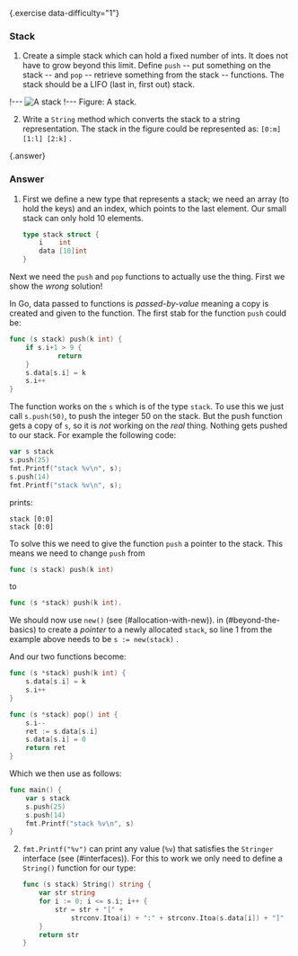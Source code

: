{.exercise data-difficulty="1"}
### Stack
1. Create a simple stack which can hold a
fixed number of ints. It does not have to grow beyond this limit.
Define `push` -- put something on the stack -- and `pop`
-- retrieve something from the stack -- functions. The stack should be
a LIFO (last in, first out) stack.

!---
![A stack](fig/stack.png)
!---
Figure: A stack.

2. Write a `String` method which
converts the stack to a string representation. 
The stack in the figure could be represented as: `[0:m] [1:l] [2:k]` .


{.answer}
### Answer

1.  First we define a new type that represents a stack; we need an
 array (to hold the keys) and an index, which points to the last element.
 Our small stack can only hold 10 elements.

    ~~~go
    type stack struct {
        i    int
        data [10]int
    }
    ~~~

Next we need the `push` and `pop` functions to actually
use the thing. First we show the *wrong* solution!

In Go, data passed to functions is *passed-by-value* meaning a copy
is created and given to the function. The first stab for the function
`push` could be:

~~~go
func (s stack) push(k int) {
    if s.i+1 > 9 {
            return
    }
    s.data[s.i] = k
    s.i++
}
~~~

The function works on the `s` which is of the type `stack`. To
use this we just call `s.push(50)`, to push the integer 50 on
the stack. But the push function gets a copy of `s`, so it is
*not* working on the *real* thing. Nothing gets pushed to our
stack. For example the following code:

~~~go
var s stack
s.push(25)
fmt.Printf("stack %v\n", s);
s.push(14)
fmt.Printf("stack %v\n", s);
~~~

prints:

    stack [0:0]
    stack [0:0]

To solve this we need to give the function `push` a pointer
to the stack. This means we need to change `push` from

~~~go
func (s stack) push(k int)
~~~

to

~~~go
func (s *stack) push(k int).
~~~

We should now use `new()` (see (#allocation-with-new)).
in (#beyond-the-basics) to create a *pointer* to a newly
allocated `stack`, so line 1 from the example above needs to be
`s := new(stack)` .

And our two functions become:

~~~go
func (s *stack) push(k int) {
    s.data[s.i] = k
    s.i++
}

func (s *stack) pop() int {
    s.i--
    ret := s.data[s.i]
    s.data[s.i] = 0
    return ret
}
~~~

Which we then use as follows:

~~~go
func main() {
    var s stack
    s.push(25)
    s.push(14)
    fmt.Printf("stack %v\n", s)
}
~~~

2. `fmt.Printf("%v")` can
print any value (`%v`) that satisfies the `Stringer` interface
(see (#interfaces)).
For this to work we only need to define a `String()` function for
our type:

    ~~~go
    func (s stack) String() string {
        var str string
        for i := 0; i <= s.i; i++ {
            str = str + "[" +
                strconv.Itoa(i) + ":" + strconv.Itoa(s.data[i]) + "]"
        }
        return str
    }
    ~~~
